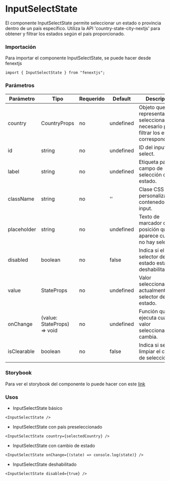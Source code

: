 # InputSelectState

El componente InputSelectState permite seleccionar un estado o provincia dentro de un país específico. Utiliza la API 'country-state-city-nextjs' para obtener y filtrar los estados según el país proporcionado.

### Importación

Para importar el componente InputSelectState, se puede hacer desde fenextjs

```tsx copy
import { InputSelectState } from "fenextjs";
```

### Parámetros

| Parámetro   | Tipo                         | Requerido | Default   | Descripcion                                                                                      |
| ----------- | ---------------------------- | --------- | --------- | ------------------------------------------------------------------------------------------------ |
| country     | CountryProps                 | no        | undefined | Objeto que representa el país seleccionado, necesario para filtrar los estados correspondientes. |
| id          | string                       | no        | undefined | ID del input select.                                                                             |
| label       | string                       | no        | undefined | Etiqueta para el campo de selección de estado.                                                   |
| className   | string                       | no        | ''        | Clase CSS para personalizar el contenedor del input.                                             |
| placeholder | string                       | no        | undefined | Texto de marcador de posición que aparece cuando no hay selección.                               |
| disabled    | boolean                      | no        | false     | Indica si el selector de estado está deshabilitado.                                              |
| value       | StateProps                   | no        | undefined | Valor seleccionado actualmente en el selector de estado.                                         |
| onChange    | (value: StateProps) =\> void | no        | undefined | Función que se ejecuta cuando el valor seleccionado cambia.                                      |
| isClearable | boolean                      | no        | false     | Indica si se puede limpiar el campo de selección.                                                |

### Storybook

Para ver el storybook del componente lo puede hacer con este [link](https://fenextjs-component-storybook.vercel.app/?path=/story/input-inputselectstate--index)

### Usos

- InputSelectState básico

```tsx copy
<InputSelectState />
```

- InputSelectState con país preseleccionado

```tsx copy
<InputSelectState country={selectedCountry} />
```

- InputSelectState con cambio de estado

```tsx copy
<InputSelectState onChange={(state) => console.log(state)} />
```

- InputSelectState deshabilitado

```tsx copy
<InputSelectState disabled={true} />
```
